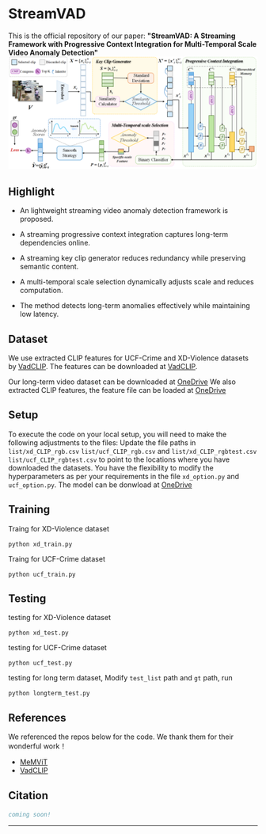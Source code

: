 # StreamVAD
This is the official repository of our paper:
**"StreamVAD: A Streaming Framework with Progressive Context Integration for Multi-Temporal Scale Video Anomaly Detection"** 
![overview](img\overview.png)

## Highlight
- An lightweight streaming video anomaly detection framework is proposed.

- A streaming progressive context integration captures long-term dependencies online.

- A streaming key clip generator reduces redundancy while preserving semantic content.

- A multi-temporal scale selection dynamically adjusts scale and reduces computation.

- The method detects long-term anomalies effectively while maintaining low latency.
## Dataset
We use extracted CLIP features for UCF-Crime and XD-Violence datasets by [VadCLIP](https://github.com/nwpu-zxr/VadCLIP).  The features can be downloaded at [VadCLIP](https://github.com/nwpu-zxr/VadCLIP).

Our long-term video dataset can be downloaded at [OneDrive](https://1drv.ms/f/c/9da13db395f6b4bb/Ev6CnA2zRvhHgk1bA8fxUA0Bq8IV6iRfvbxhI8apFIuGJA?e=d4fQZS)
We also extracted CLIP features, the feature file can be loaded at [OneDrive](https://1drv.ms/f/c/9da13db395f6b4bb/EiBE_sp-rXRElPQOhKkpKjYBxllv5JWAWhvx0wT1Pvux8g?e=ldvOm1)

## Setup
To execute the code on your local setup, you will need to make the following adjustments to the files:
Update the file paths in `list/xd_CLIP_rgb.csv` `list/ucf_CLIP_rgb.csv` and `list/xd_CLIP_rgbtest.csv`  `list/ucf_CLIP_rgbtest.csv` to point to the locations where you have downloaded the datasets.
You have the flexibility to modify the hyperparameters as per your requirements in the file `xd_option.py` and `ucf_option.py`.
The model can be donwload at [OneDrive](https://1drv.ms/f/c/9da13db395f6b4bb/EpbIdDx81stMnKsmtJuah_EBl7Ic6amf4YrOXKdYVf97ig?e=TcxMct)
## Training

Traing for XD-Violence dataset
```
python xd_train.py
```
Traing for UCF-Crime dataset
```
python ucf_train.py
```

## Testing

testing for XD-Violence dataset
```
python xd_test.py
```
testing for UCF-Crime dataset
```
python ucf_test.py
```
testing for long term dataset, Modify `test_list` path and `gt` path, run 
```
python longterm_test.py
```

## References
We referenced the repos below for the code. We thank them for their wonderful work！
* [MeMViT](https://github.com/facebookresearch/MeMViT)
* [VadCLIP](https://github.com/nwpu-zxr/VadCLIP)

## Citation
```bibtex
coming soon!

```
---
